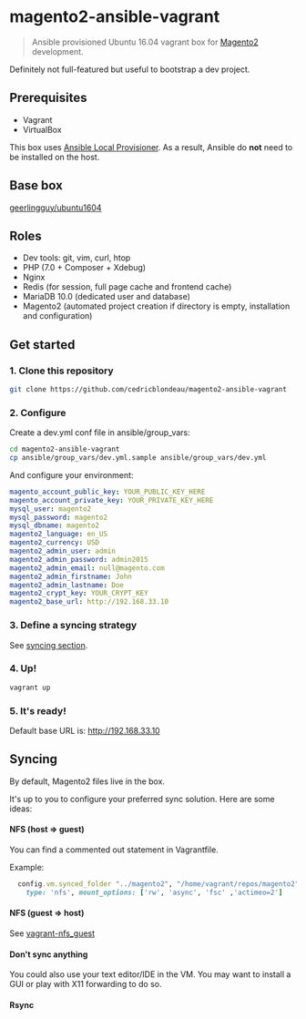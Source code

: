 # magento2-ansible-vagrant

> Ansible provisioned Ubuntu 16.04 vagrant box for [Magento2](https://github.com/magento/magento2) development.

Definitely not full-featured but useful to bootstrap a dev project.

## Prerequisites

- Vagrant
- VirtualBox

This box uses [Ansible Local Provisioner](https://www.vagrantup.com/docs/provisioning/ansible_local.html).
As a result, Ansible do **not** need to be installed on the host.

## Base box

[geerlingguy/ubuntu1604](https://atlas.hashicorp.com/geerlingguy/boxes/ubuntu1604/)

## Roles

- Dev tools: git, vim, curl, htop
- PHP (7.0 + Composer + Xdebug)
- Nginx
- Redis (for session, full page cache and frontend cache)
- MariaDB 10.0 (dedicated user and database)
- Magento2 (automated project creation if directory is empty, installation and configuration)

## Get started

### 1. Clone this repository

```bash
git clone https://github.com/cedricblondeau/magento2-ansible-vagrant
```

### 2. Configure

Create a dev.yml conf file in ansible/group_vars:

```bash
cd magento2-ansible-vagrant
cp ansible/group_vars/dev.yml.sample ansible/group_vars/dev.yml
```

And configure your environment:

```yaml
magento_account_public_key: YOUR_PUBLIC_KEY_HERE
magento_account_private_key: YOUR_PRIVATE_KEY_HERE
mysql_user: magento2
mysql_password: magento2
mysql_dbname: magento2
magento2_language: en_US
magento2_currency: USD
magento2_admin_user: admin
magento2_admin_password: admin2015
magento2_admin_email: null@magento.com
magento2_admin_firstname: John
magento2_admin_lastname: Doe
magento2_crypt_key: YOUR_CRYPT_KEY
magento2_base_url: http://192.168.33.10
```

### 3. Define a syncing strategy

See [syncing section](#syncing).

### 4. Up!

```bash
vagrant up
```

### 5. It's ready!

Default base URL is: http://192.168.33.10

## Syncing

By default, Magento2 files live in the box.

It's up to you to configure your preferred sync solution. Here are some ideas:

#### NFS (host => guest)

You can find a commented out statement in Vagrantfile.

Example:

```ruby
  config.vm.synced_folder "../magento2", "/home/vagrant/repos/magento2",
    type: 'nfs', mount_options: ['rw', 'async', 'fsc' ,'actimeo=2']
```

#### NFS (guest => host)

See [vagrant-nfs_guest](https://github.com/Learnosity/vagrant-nfs_guest)

#### Don't sync anything

You could also use your text editor/IDE in the VM. You may want to install a GUI or play with X11 forwarding to do so.

#### Rsync
